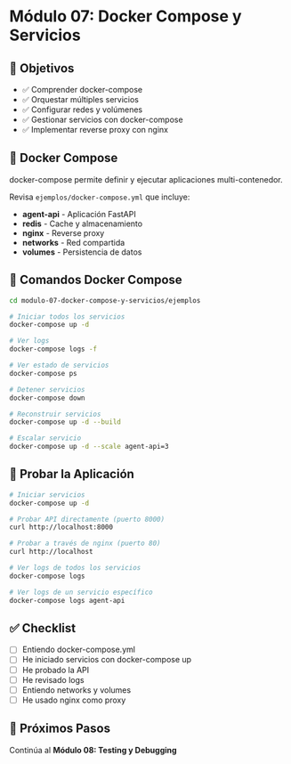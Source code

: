 # Módulo 07: Docker Compose y Servicios

## 🎯 Objetivos

- ✅ Comprender docker-compose
- ✅ Orquestar múltiples servicios
- ✅ Configurar redes y volúmenes
- ✅ Gestionar servicios con docker-compose
- ✅ Implementar reverse proxy con nginx

## 📖 Docker Compose

docker-compose permite definir y ejecutar aplicaciones multi-contenedor.

Revisa `ejemplos/docker-compose.yml` que incluye:

- **agent-api** - Aplicación FastAPI
- **redis** - Cache y almacenamiento
- **nginx** - Reverse proxy
- **networks** - Red compartida
- **volumes** - Persistencia de datos

## 🚀 Comandos Docker Compose

```bash
cd modulo-07-docker-compose-y-servicios/ejemplos

# Iniciar todos los servicios
docker-compose up -d

# Ver logs
docker-compose logs -f

# Ver estado de servicios
docker-compose ps

# Detener servicios
docker-compose down

# Reconstruir servicios
docker-compose up -d --build

# Escalar servicio
docker-compose up -d --scale agent-api=3
```

## 🧪 Probar la Aplicación

```bash
# Iniciar servicios
docker-compose up -d

# Probar API directamente (puerto 8000)
curl http://localhost:8000

# Probar a través de nginx (puerto 80)
curl http://localhost

# Ver logs de todos los servicios
docker-compose logs

# Ver logs de un servicio específico
docker-compose logs agent-api
```

## ✅ Checklist

- [ ] Entiendo docker-compose.yml
- [ ] He iniciado servicios con docker-compose up
- [ ] He probado la API
- [ ] He revisado logs
- [ ] Entiendo networks y volumes
- [ ] He usado nginx como proxy

## 🎯 Próximos Pasos

Continúa al **Módulo 08: Testing y Debugging**
